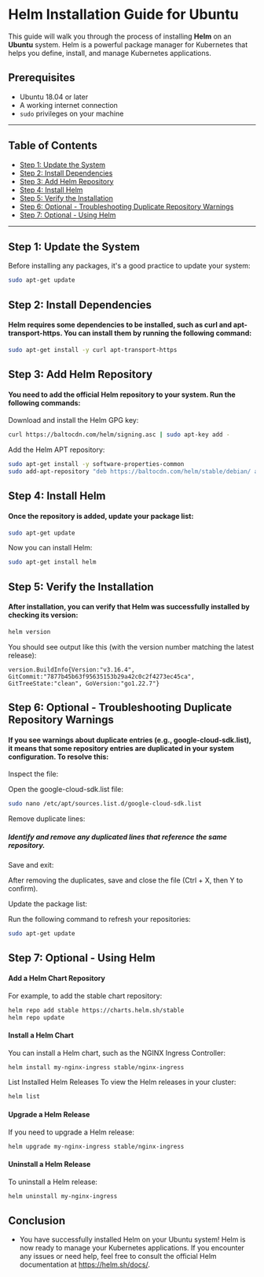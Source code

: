 # Helm Installation Guide for Ubuntu

This guide will walk you through the process of installing **Helm** on an **Ubuntu** system. Helm is a powerful package manager for Kubernetes that helps you define, install, and manage Kubernetes applications.

## Prerequisites

- Ubuntu 18.04 or later
- A working internet connection
- `sudo` privileges on your machine

---

## Table of Contents

- [Step 1: Update the System](#step-1-update-the-system)
- [Step 2: Install Dependencies](#step-2-install-dependencies)
- [Step 3: Add Helm Repository](#step-3-add-helm-repository)
- [Step 4: Install Helm](#step-4-install-helm)
- [Step 5: Verify the Installation](#step-5-verify-the-installation)
- [Step 6: Optional - Troubleshooting Duplicate Repository Warnings](#step-6-optional---troubleshooting-duplicate-repository-warnings)
- [Step 7: Optional - Using Helm](#step-7-optional---using-helm)

---

## Step 1: Update the System

Before installing any packages, it's a good practice to update your system:

```bash
sudo apt-get update
```
## Step 2: Install Dependencies
#### Helm requires some dependencies to be installed, such as curl and apt-transport-https. You can install them by running the following command:

```bash
sudo apt-get install -y curl apt-transport-https
```
## Step 3: Add Helm Repository
#### You need to add the official Helm repository to your system. Run the following commands:

Download and install the Helm GPG key:

```bash
curl https://baltocdn.com/helm/signing.asc | sudo apt-key add -
```
Add the Helm APT repository:

```bash
sudo apt-get install -y software-properties-common
sudo add-apt-repository "deb https://baltocdn.com/helm/stable/debian/ all main"
```
## Step 4: Install Helm
#### Once the repository is added, update your package list:

```bash
sudo apt-get update
```
Now you can install Helm:

```bash
sudo apt-get install helm
```
## Step 5: Verify the Installation
#### After installation, you can verify that Helm was successfully installed by checking its version:

```bash
helm version
```
You should see output like this (with the version number matching the latest release):

```
version.BuildInfo{Version:"v3.16.4", GitCommit:"7877b45b63f95635153b29a42c0c2f4273ec45ca", GitTreeState:"clean", GoVersion:"go1.22.7"}
```
## Step 6: Optional - Troubleshooting Duplicate Repository Warnings
#### If you see warnings about duplicate entries (e.g., google-cloud-sdk.list), it means that some repository entries are duplicated in your system configuration. To resolve this:

Inspect the file:

Open the google-cloud-sdk.list file:

```bash
sudo nano /etc/apt/sources.list.d/google-cloud-sdk.list
```
Remove duplicate lines:

##### Identify and remove any duplicated lines that reference the same repository.

Save and exit:

After removing the duplicates, save and close the file (Ctrl + X, then Y to confirm).

Update the package list:

Run the following command to refresh your repositories:

```bash
sudo apt-get update
```
## Step 7: Optional - Using Helm
#### Add a Helm Chart Repository
For example, to add the stable chart repository:

```bash
helm repo add stable https://charts.helm.sh/stable
helm repo update
```
#### Install a Helm Chart
You can install a Helm chart, such as the NGINX Ingress Controller:

```bash
helm install my-nginx-ingress stable/nginx-ingress
```
List Installed Helm Releases
To view the Helm releases in your cluster:

```bash
helm list
```
#### Upgrade a Helm Release
If you need to upgrade a Helm release:

```bash
helm upgrade my-nginx-ingress stable/nginx-ingress
```
#### Uninstall a Helm Release
To uninstall a Helm release:

```bash
helm uninstall my-nginx-ingress
```
## Conclusion
- You have successfully installed Helm on your Ubuntu system! Helm is now ready to manage your Kubernetes applications. If you encounter any issues or need help, feel free to consult the official Helm documentation at https://helm.sh/docs/.
